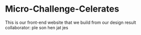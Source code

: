 # Micro-Challenge-Celerates
This is our front-end website that we build from our design result
collaborator: ple son hen jat jes